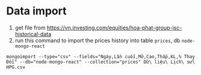 # Data import
1. get file from https://vn.investing.com/equities/hoa-phat-group-jsc-historical-data
2. run this command to import the prices history into table `prices`, db `node-mongo-react`
```
mongoimport --type="csv" --fields="Ngày,Lần cuối,Mở,Cao,Thấp,KL,% Thay Đổi" --db="node-mongo-react" --collection="prices" Dữ\ liệu\ Lịch\ sử\ HPG.csv
```
